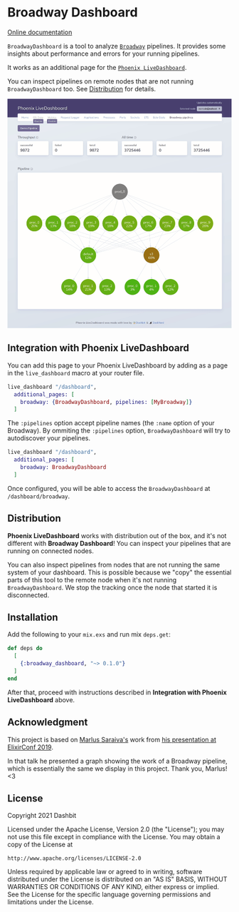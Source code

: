 # Broadway Dashboard

[Online documentation](https://hexdocs.pm/broadway_dashboard)

<!-- MDOC !-->

`BroadwayDashboard` is a tool to analyze [`Broadway`](https://hexdocs.pm/broadway)
pipelines. It provides some insights about performance and errors for
your running pipelines.

It works as an additional page for the [`Phoenix LiveDashboard`](https://hexdocs.pm/phoenix_live_dashboard).

You can inspect pipelines on remote nodes that are not running `BroadwayDashboard` too.
See [Distribution](#distribution) for details.

![Broadway Dashboard](https://raw.githubusercontent.com/dashbitco/broadway_dashboard/4da2a5f388a7579d41b63803652796c106b74785/priv/static/broadway-dashboard-01.gif)

## Integration with Phoenix LiveDashboard

You can add this page to your Phoenix LiveDashboard by adding as a page in
the `live_dashboard` macro at your router file.

```elixir
live_dashboard "/dashboard",
  additional_pages: [
    broadway: {BroadwayDashboard, pipelines: [MyBroadway]}
  ]
```

The `:pipelines` option accept pipeline names (the `:name` option of your Broadway).
By ommiting the `:pipelines` option, `BroadwayDashboard` will try to autodiscover your pipelines.

```elixir
live_dashboard "/dashboard",
  additional_pages: [
    broadway: BroadwayDashboard
  ]
```

Once configured, you will be able to access the `BroadwayDashboard` at `/dashboard/broadway`.

## Distribution

**Phoenix LiveDashboard** works with distribution out of the box, and it's not different
with **Broadway Dashboard**! You can inspect your pipelines that are running on connected nodes.

You can also inspect pipelines from nodes that are not running the same system of
your dashboard. This is possible because we "copy" the essential parts of this
tool to the remote node when it's not running `BroadwayDashboard`. We stop the tracking
once the node that started it is disconnected.

<!-- MDOC !-->

## Installation

Add the following to your `mix.exs` and run mix `deps.get`:

```elixir
def deps do
  [
    {:broadway_dashboard, "~> 0.1.0"}
  ]
end
```

After that, proceed with instructions described in **Integration with Phoenix LiveDashboard** above.

## Acknowledgment

This project is based on [Marlus Saraiva's](https://github.com/msaraiva/) work from
[his presentation at ElixirConf 2019](https://www.youtube.com/watch?v=tPu-P97-cbE).

In that talk he presented a graph showing the work of a Broadway pipeline, which is
essentially the same we display in this project.
Thank you, Marlus! <3

## License

Copyright 2021 Dashbit

Licensed under the Apache License, Version 2.0 (the "License");
you may not use this file except in compliance with the License.
You may obtain a copy of the License at

    http://www.apache.org/licenses/LICENSE-2.0

Unless required by applicable law or agreed to in writing, software
distributed under the License is distributed on an "AS IS" BASIS,
WITHOUT WARRANTIES OR CONDITIONS OF ANY KIND, either express or implied.
See the License for the specific language governing permissions and
limitations under the License.

